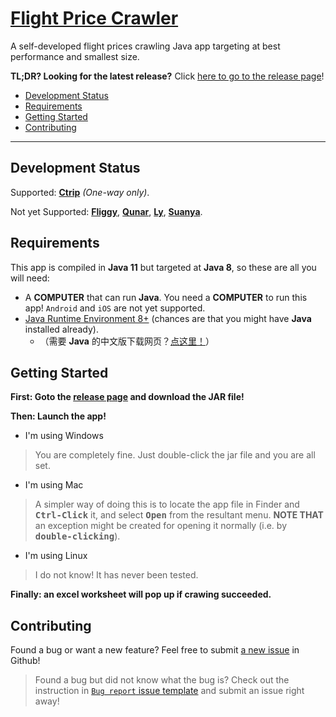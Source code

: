 # [Flight Price Crawler](https://github.com/jerryc05/FlightPriceCrawler)

A self-developed flight prices crawling Java app targeting at best performance and smallest size.

**TL;DR?  Looking for the latest release?** Click [here to go to the release page](https://github.com/jerryc05/FlightPriceCrawler/releases)!

- [Development Status](#development-status)
- [Requirements](#requirements)
- [Getting Started](#getting-started)
- [Contributing](#contributing)

---
## Development Status

Supported: [**Ctrip**](http://ctrip.com) *(One-way only)*.

Not yet Supported: [**Fliggy**](https://www.fliggy.com/), [**Qunar**](https://www.qunar.com),  [**Ly**](https://www.ly.com/),  [**Suanya**](http://www.suanya.cn/).


## Requirements

This app is compiled in **Java 11** but targeted at **Java 8**, so these are all you will need:

- A **COMPUTER** that can run **Java**. You need a  **COMPUTER** to run this app! `Android` and `iOS` are not yet supported.
- [Java Runtime Environment 8+](https://www.oracle.com/technetwork/java/javase/downloads/index.html) (chances are that you might have **Java** installed already).
  - （需要 **Java** 的中文版下载网页？[点这里！](https://www.oracle.com/technetwork/cn/java/javase/downloads/index.html)） 

## Getting Started

**First: Goto the [release page](https://github.com/jerryc05/FlightPriceCrawler/releases) and download the JAR file!**

**Then: Launch the app!**

- I'm using Windows
> You are completely fine. Just double-click the jar file and you are all set.

- I'm using Mac
> A simpler way of doing this is to locate the app file in Finder and **<kbd>Ctrl-Click</kbd>** it, and select **<kbd>Open</kbd>** from the resultant menu. 
> **NOTE THAT** an exception might be created for opening it normally (i.e. by **<kbd>double-clicking</kbd>**).

- I'm using Linux 
> I do not know! It has never been tested.

**Finally: an excel worksheet will pop up if crawing succeeded.**

## Contributing

Found a bug or want a new feature? Feel free to submit [a new issue](https://github.com/jerryc05/FlightPriceCrawler/issues/new/choose) in Github!

> Found a bug but did not know what the bug is? Check out the instruction in [`Bug report` issue template](https://github.com/jerryc05/FlightPriceCrawler/issues/new?template=bug-report-----.md) and submit an issue right away!
